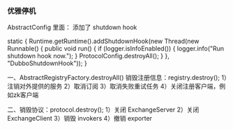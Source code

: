 ### 优雅停机

AbstractConfig 里面： 添加了 shutdown hook

static {
        Runtime.getRuntime().addShutdownHook(new Thread(new Runnable() {
            public void run() {
                if (logger.isInfoEnabled()) {
                    logger.info("Run shutdown hook now.");
                }
                ProtocolConfig.destroyAll();
            }
        }, "DubboShutdownHook"));
    }
    

一、AbstractRegistryFactory.destroyAll()
销毁注册信息：registry.destroy();
1）注销对外提供的服务
2）取消订阅
3）取消失败重试任务
4）关闭注册客户端，例如zk客户端

二、销毁协议：protocol.destroy();
1）关闭 ExchangeServer
2）关闭 ExchangeClient
3）销毁 invokers 
4）撤销 exporter 
        
